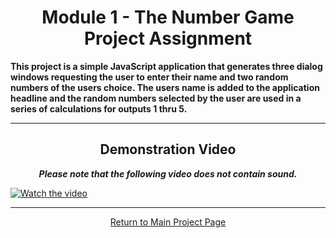 <h1 align="center">Module 1 - The Number Game<br>Project Assignment</h1>

<strong><b>This project is a simple JavaScript application that generates three dialog windows requesting the user to enter their name and two random numbers of the users choice.  The users name is added to the application headline and the random numbers selected by the user are used in a series of calculations for outputs 1 thru 5.</b></strong>

<hr>

<h2 align="center">Demonstration Video</h2>

<p align="center"><strong><em>Please note that the following video does not contain sound.</em></strong></p>

[![Watch the video](https://content.screencast.com/users/Derek9407/folders/Default/media/a02479c1-cfc0-4497-9d00-a03d5d5db514/Number_Game_GitHub.png)](https://www.screencast.com/t/jcrsuTHl213)

<hr>

<a href="https://github.com/REPNOT/DEV279x_Projects"><p align="center">Return to Main Project Page</p></a>
